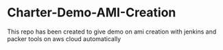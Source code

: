 # Charter-Demo-AMI-Creation
This repo has been created to give demo on ami creation with jenkins and packer tools on aws cloud automatically
